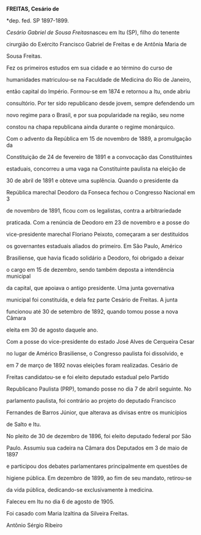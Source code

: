 **FREITAS, Cesário de**



\*dep. fed. SP 1897-1899.



*Cesário Gabriel de Sousa Freitas*nasceu em Itu (SP), filho do tenente

cirurgião do Exército Francisco Gabriel de Freitas e de Antônia Maria de

Sousa Freitas.



Fez os primeiros estudos em sua cidade e ao término do curso de

humanidades matriculou-se na Faculdade de Medicina do Rio de Janeiro,

então capital do Império. Formou-se em 1874 e retornou a Itu, onde abriu

consultório. Por ter sido republicano desde jovem, sempre defendendo um

novo regime para o Brasil, e por sua popularidade na região, seu nome

constou na chapa republicana ainda durante o regime monárquico.



Com o advento da República em 15 de novembro de 1889, a promulgação da

Constituição de 24 de fevereiro de 1891 e a convocação das Constituintes

estaduais, concorreu a uma vaga na Constituinte paulista na eleição de

30 de abril de 1891 e obteve uma suplência. Quando o presidente da

República marechal Deodoro da Fonseca fechou o Congresso Nacional em 3

de novembro de 1891, ficou com os legalistas, contra a arbitrariedade

praticada. Com a renúncia de Deodoro em 23 de novembro e a posse do

vice-presidente marechal Floriano Peixoto, começaram a ser destituídos

os governantes estaduais aliados do primeiro. Em São Paulo, Américo

Brasiliense, que havia ficado solidário a Deodoro, foi obrigado a deixar

o cargo em 15 de dezembro, sendo também deposta a intendência municipal

da capital, que apoiava o antigo presidente. Uma junta governativa

municipal foi constituída, e dela fez parte Cesário de Freitas. A junta

funcionou até 30 de setembro de 1892, quando tomou posse a nova Câmara

eleita em 30 de agosto daquele ano.



Com a posse do vice-presidente do estado José Alves de Cerqueira Cesar

no lugar de Américo Brasiliense, o Congresso paulista foi dissolvido, e

em 7 de março de 1892 novas eleições foram realizadas. Cesário de

Freitas candidatou-se e foi eleito deputado estadual pelo Partido

Republicano Paulista (PRP), tomando posse no dia 7 de abril seguinte. No

parlamento paulista, foi contrário ao projeto do deputado Francisco

Fernandes de Barros Júnior, que alterava as divisas entre os municípios

de Salto e Itu.



No pleito de 30 de dezembro de 1896, foi eleito deputado federal por São

Paulo. Assumiu sua cadeira na Câmara dos Deputados em 3 de maio de 1897

e participou dos debates parlamentares principalmente em questões de

higiene pública. Em dezembro de 1899, ao fim de seu mandato, retirou-se

da vida pública, dedicando-se exclusivamente à medicina.



Faleceu em Itu no dia 6 de agosto de 1905.



Foi casado com Maria Izaltina da Silveira Freitas.



Antônio Sérgio Ribeiro



